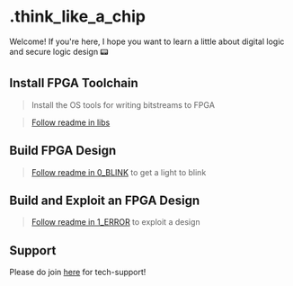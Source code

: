 # .think_like_a_chip

Welcome! If you're here, I hope you want to learn a little about digital logic and secure logic design 📟

## Install FPGA Toolchain

> Install the OS tools for writing bitstreams to FPGA

> [Follow readme in libs](./libs/)

## Build FPGA Design

> [Follow readme in 0_BLINK](./0_BLINK/) to get a light to blink

## Build and Exploit an FPGA Design

> [Follow readme in 1_ERROR](./1_ERROR/) to exploit a design

## Support

Please do join [here](https://discord.gg/53kBUyYU) for tech-support!